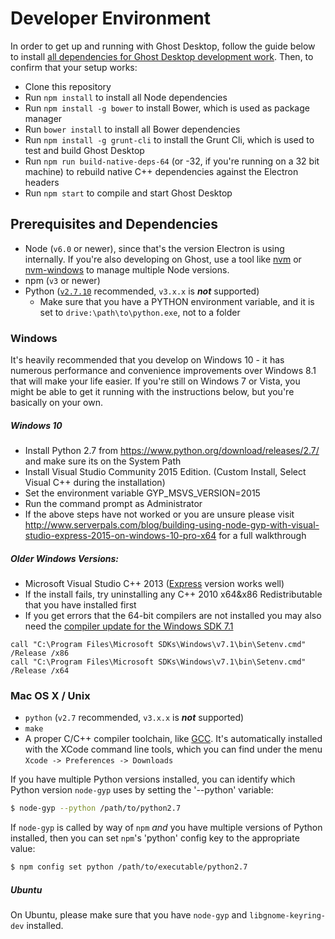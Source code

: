 # Developer Environment

In order to get up and running with Ghost Desktop, follow the guide below to install [all dependencies for Ghost Desktop development work](#prerequisites-and-dependencies). Then, to confirm that your setup works:

 * Clone this repository
 * Run `npm install` to install all Node dependencies
 * Run `npm install -g bower` to install Bower, which is used as package manager
 * Run `bower install` to install all Bower dependencies
 * Run `npm install -g grunt-cli` to install the Grunt Cli, which is used to test and build Ghost Desktop
 * Run `npm run build-native-deps-64` (or -32, if you're running on a 32 bit machine) to rebuild native C++ dependencies against the Electron headers
 * Run `npm start` to compile and start Ghost Desktop
 
 
 ## Prerequisites and Dependencies
 * Node (`v6.0` or newer), since that's the version Electron is using internally. If you're also developing on Ghost, use a tool like [nvm][nvm] or [nvm-windows][nvm-windows] to manage multiple Node versions. 
 * npm (`v3` or newer)
 * Python ([`v2.7.10`][python-v2.7.10] recommended, `v3.x.x` is __*not*__ supported)
    * Make sure that you have a PYTHON environment variable, and it is set to `drive:\path\to\python.exe`, not to a folder
 

### Windows
It's heavily recommended that you develop on Windows 10 - it has numerous performance and convenience improvements over Windows 8.1 that will make your life easier. If you're still on Windows 7 or Vista, you might be able to get it running with the instructions below, but you're basically on your own.


##### Windows 10
* Install Python 2.7 from https://www.python.org/download/releases/2.7/ and make sure its on the System Path
* Install Visual Studio Community 2015 Edition. (Custom Install, Select Visual C++ during the installation)
* Set the environment variable GYP_MSVS_VERSION=2015
* Run the command prompt as Administrator
* If the above steps have not worked or you are unsure please visit http://www.serverpals.com/blog/building-using-node-gyp-with-visual-studio-express-2015-on-windows-10-pro-x64 for a full walkthrough


##### Older Windows Versions:
* Microsoft Visual Studio C++ 2013 ([Express][msvc2013] version works well)
* If the install fails, try uninstalling any C++ 2010 x64&x86 Redistributable that you have installed first
* If you get errors that the 64-bit compilers are not installed you may also need the [compiler update for the Windows SDK 7.1]

```
call "C:\Program Files\Microsoft SDKs\Windows\v7.1\bin\Setenv.cmd" /Release /x86
call "C:\Program Files\Microsoft SDKs\Windows\v7.1\bin\Setenv.cmd" /Release /x64
```

### Mac OS X / Unix
* `python` (`v2.7` recommended, `v3.x.x` is __*not*__ supported)
* `make`
* A proper C/C++ compiler toolchain, like [GCC](https://gcc.gnu.org). It's automatically installed with the XCode command line tools, which you can find  under the menu `Xcode -> Preferences -> Downloads`

If you have multiple Python versions installed, you can identify which Python
version `node-gyp` uses by setting the '--python' variable:

``` bash
$ node-gyp --python /path/to/python2.7
```

If `node-gyp` is called by way of `npm` *and* you have multiple versions of
Python installed, then you can set `npm`'s 'python' config key to the appropriate
value:

``` bash
$ npm config set python /path/to/executable/python2.7
```
##### Ubuntu
On Ubuntu, please make sure that you have `node-gyp` and `libgnome-keyring-dev` installed.

[python-v2.7.10]: https://www.python.org/downloads/release/python-2710/
[msvc2013]: https://www.microsoft.com/en-gb/download/details.aspx?id=44914
[win7sdk]: https://www.microsoft.com/en-us/download/details.aspx?id=8279
[compiler update for the Windows SDK 7.1]: https://www.microsoft.com/en-us/download/details.aspx?id=4422
[nvm]:https://github.com/creationix/nvm
[nvm-windows]:https://github.com/coreybutler/nvm-windows
